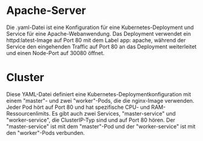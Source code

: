 Apache-Server
===

Die .yaml-Datei ist eine Konfiguration für eine Kubernetes-Deployment und Service für eine Apache-Webanwendung. Das Deployment verwendet ein httpd:latest-Image auf Port 80 mit dem Label app: apache, während der Service den eingehenden Traffic auf Port 80 an das Deployment weiterleitet und einen Node-Port auf 30080 öffnet.

Cluster
===
Diese YAML-Datei definiert eine Kubernetes-Deploymentkonfiguration mit einem "master"- und zwei "worker"-Pods, die die nginx-Image verwenden. Jeder Pod hört auf Port 80 und hat spezifische CPU- und RAM-Ressourcenlimits. Es gibt auch zwei Services, "master-service" und "worker-service", die ClusterIP-Typ sind und auf Port 80 hören. Der "master-service" ist mit dem "master"-Pod und der "worker-service" ist mit den "worker"-Pods verbunden.